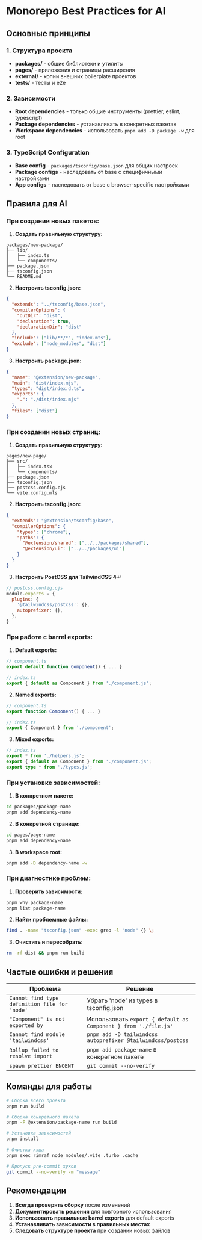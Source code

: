 # Monorepo Best Practices for AI

## Основные принципы

### 1. Структура проекта
- **packages/** - общие библиотеки и утилиты
- **pages/** - приложения и страницы расширения
- **external/** - копии внешних boilerplate проектов
- **tests/** - тесты и e2e

### 2. Зависимости
- **Root dependencies** - только общие инструменты (prettier, eslint, typescript)
- **Package dependencies** - устанавливать в конкретных пакетах
- **Workspace dependencies** - использовать `pnpm add -D package -w` для root

### 3. TypeScript Configuration
- **Base config** - `packages/tsconfig/base.json` для общих настроек
- **Package configs** - наследовать от base с специфичными настройками
- **App configs** - наследовать от base с browser-specific настройками

## Правила для AI

### При создании новых пакетов:

1. **Создать правильную структуру:**
```
packages/new-package/
├── lib/
│   ├── index.ts
│   └── components/
├── package.json
├── tsconfig.json
└── README.md
```

2. **Настроить tsconfig.json:**
```json
{
  "extends": "../tsconfig/base.json",
  "compilerOptions": {
    "outDir": "dist",
    "declaration": true,
    "declarationDir": "dist"
  },
  "include": ["lib/**/*", "index.mts"],
  "exclude": ["node_modules", "dist"]
}
```

3. **Настроить package.json:**
```json
{
  "name": "@extension/new-package",
  "main": "dist/index.mjs",
  "types": "dist/index.d.ts",
  "exports": {
    ".": "./dist/index.mjs"
  },
  "files": ["dist"]
}
```

### При создании новых страниц:

1. **Создать правильную структуру:**
```
pages/new-page/
├── src/
│   ├── index.tsx
│   └── components/
├── package.json
├── tsconfig.json
├── postcss.config.cjs
└── vite.config.mts
```

2. **Настроить tsconfig.json:**
```json
{
  "extends": "@extension/tsconfig/base",
  "compilerOptions": {
    "types": ["chrome"],
    "paths": {
      "@extension/shared": ["../../packages/shared"],
      "@extension/ui": ["../../packages/ui"]
    }
  }
}
```

3. **Настроить PostCSS для TailwindCSS 4+:**
```javascript
// postcss.config.cjs
module.exports = {
  plugins: {
    '@tailwindcss/postcss': {},
    autoprefixer: {},
  },
}
```

### При работе с barrel exports:

1. **Default exports:**
```typescript
// component.ts
export default function Component() { ... }

// index.ts
export { default as Component } from './component.js';
```

2. **Named exports:**
```typescript
// component.ts
export function Component() { ... }

// index.ts
export { Component } from './component';
```

3. **Mixed exports:**
```typescript
// index.ts
export * from './helpers.js';
export { default as Component } from './component.js';
export type * from './types.js';
```

### При установке зависимостей:

1. **В конкретном пакете:**
```bash
cd packages/package-name
pnpm add dependency-name
```

2. **В конкретной странице:**
```bash
cd pages/page-name
pnpm add dependency-name
```

3. **В workspace root:**
```bash
pnpm add -D dependency-name -w
```

### При диагностике проблем:

1. **Проверить зависимости:**
```bash
pnpm why package-name
pnpm list package-name
```

2. **Найти проблемные файлы:**
```bash
find . -name "tsconfig.json" -exec grep -l "node" {} \;
```

3. **Очистить и пересобрать:**
```bash
rm -rf dist && pnpm run build
```

## Частые ошибки и решения

| Проблема | Решение |
|----------|---------|
| `Cannot find type definition file for 'node'` | Убрать 'node' из types в tsconfig.json |
| `"Component" is not exported by` | Использовать `export { default as Component } from './file.js'` |
| `Cannot find module 'tailwindcss'` | `pnpm add -D tailwindcss autoprefixer @tailwindcss/postcss` |
| `Rollup failed to resolve import` | `pnpm add package-name` в конкретном пакете |
| `spawn prettier ENOENT` | `git commit --no-verify` |

## Команды для работы

```bash
# Сборка всего проекта
pnpm run build

# Сборка конкретного пакета
pnpm -F @extension/package-name run build

# Установка зависимостей
pnpm install

# Очистка кэша
pnpm exec rimraf node_modules/.vite .turbo .cache

# Пропуск pre-commit хуков
git commit --no-verify -m "message"
```

## Рекомендации

1. **Всегда проверять сборку** после изменений
2. **Документировать решения** для повторного использования
3. **Использовать правильные barrel exports** для default exports
4. **Устанавливать зависимости в правильных местах**
5. **Следовать структуре проекта** при создании новых файлов 